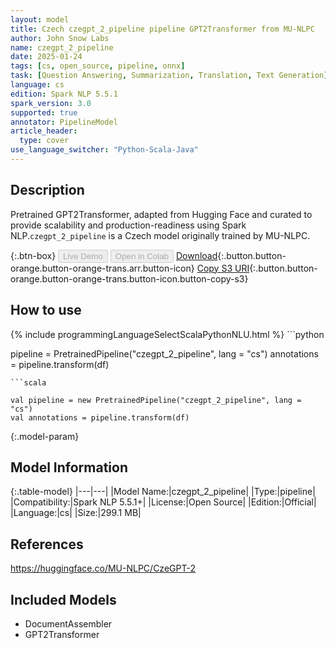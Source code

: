 ```yaml
---
layout: model
title: Czech czegpt_2_pipeline pipeline GPT2Transformer from MU-NLPC
author: John Snow Labs
name: czegpt_2_pipeline
date: 2025-01-24
tags: [cs, open_source, pipeline, onnx]
task: [Question Answering, Summarization, Translation, Text Generation]
language: cs
edition: Spark NLP 5.5.1
spark_version: 3.0
supported: true
annotator: PipelineModel
article_header:
  type: cover
use_language_switcher: "Python-Scala-Java"
---
```


## Description

Pretrained GPT2Transformer, adapted from Hugging Face and curated to provide scalability and production-readiness using Spark NLP.`czegpt_2_pipeline` is a Czech model originally trained by MU-NLPC.

{:.btn-box}
<button class="button button-orange" disabled>Live Demo</button>
<button class="button button-orange" disabled>Open in Colab</button>
[Download](https://s3.amazonaws.com/auxdata.johnsnowlabs.com/public/models/czegpt_2_pipeline_cs_5.5.1_3.0_1737732005591.zip){:.button.button-orange.button-orange-trans.arr.button-icon}
[Copy S3 URI](s3://auxdata.johnsnowlabs.com/public/models/czegpt_2_pipeline_cs_5.5.1_3.0_1737732005591.zip){:.button.button-orange.button-orange-trans.button-icon.button-copy-s3}

## How to use



<div class="tabs-box" markdown="1">
{% include programmingLanguageSelectScalaPythonNLU.html %}
```python

pipeline = PretrainedPipeline("czegpt_2_pipeline", lang = "cs")
annotations =  pipeline.transform(df)   

```
```scala

val pipeline = new PretrainedPipeline("czegpt_2_pipeline", lang = "cs")
val annotations = pipeline.transform(df)

```
</div>

{:.model-param}
## Model Information

{:.table-model}
|---|---|
|Model Name:|czegpt_2_pipeline|
|Type:|pipeline|
|Compatibility:|Spark NLP 5.5.1+|
|License:|Open Source|
|Edition:|Official|
|Language:|cs|
|Size:|299.1 MB|

## References

https://huggingface.co/MU-NLPC/CzeGPT-2

## Included Models

- DocumentAssembler
- GPT2Transformer